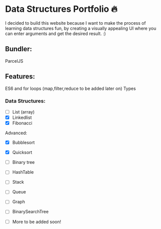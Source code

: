 # Data Structures Portfolio 🔥 #

I decided to build this website because I want to make the process of learning data structures fun, by creating a visually appealing UI where you can enter arguments and get the desired result. :)

## Bundler: ##

ParcelJS

## Features: ## 

ES6 and for loops (map,filter,reduce to be added later on)
Types 

### Data Structures: ###



- [ ] List (array)
- [x] Linkedlist
- [x] Fibonacci

Advanced: 

- [x] Bubblesort 
- [x] Quicksort
- [ ] Binary tree
- [ ] HashTable
- [ ] Stack
- [ ] Queue
- [ ] Graph
- [ ] BinarySearchTree
- [ ] More to be added soon!


 
 
